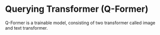 # Querying Transformer (Q-Former) 

Q-Former is a trainable model, consisting of two transformer called image and text transformer. 

